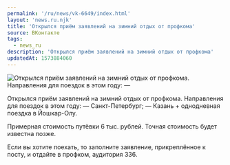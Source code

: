 ```yaml
---
permalink: '/ru/news/vk-6649/index.html'
layout: 'news.ru.njk'
title: 'Открылся приём заявлений на зимний отдых от профкома'
source: ВКонтакте
tags:
  - news_ru
description: 'Открылся приём заявлений на зимний отдых от профкома'
updatedAt: 1573884060
---
```

![Открылся приём заявлений на зимний отдых от профкома. Направления для поездок в этом году:  —](https://sun9-59.userapi.com/impf/c855136/v855136240/16a5de/0E7iBHrsKfE.jpg?size=1280x823&quality=96&sign=772fab20ba088ab54a696bcda9f3c5de&c_uniq_tag=d6rIGUrFAR6jOYqo16SlnSTHdVyW8Aq5SYDhS0GGmOM&type=album)

Открылся приём заявлений на зимний отдых от профкома. Направления для поездок в этом году:
— Санкт-Петербург;
— Казань + однодневная поездка в Йошкар-Олу.

Примерная стоимость путёвки 6 тыс. рублей. Точная стоимость будет известна позже.

Если вы хотите поехать, то заполните заявление, прикреплённое к посту, и отдайте в профком, аудитория 336.
